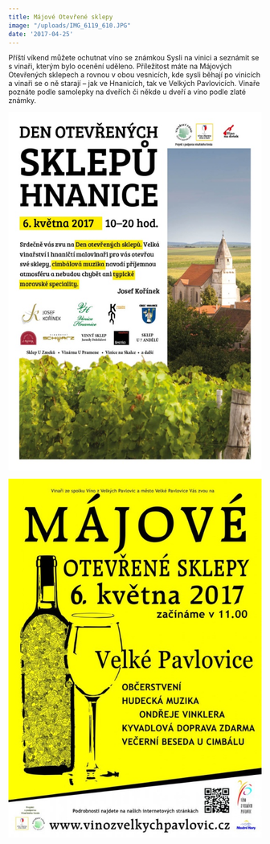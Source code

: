 ```yaml
---
title: Májové Otevřené sklepy
image: "/uploads/IMG_6119_610.JPG"
date: '2017-04-25'
---
```



Příští víkend můžete ochutnat víno se známkou Sysli na vinici a seznámit
se s vinaři, kterým bylo ocenění uděleno. Příležitost máte na Májových
Otevřených sklepech a rovnou v obou vesnicích, kde sysli běhají po
vinicích a vinaři se o ně starají – jak ve Hnanicích, tak ve Velkých
Pavlovicích. Vinaře poznáte podle samolepky na dveřích či někde u dveří
a víno podle zlaté známky.

 ![](/uploads/OS_Hnanice_2017_610.jpg)  


![](/uploads/125-plakat-majove2017_610.jpg)

